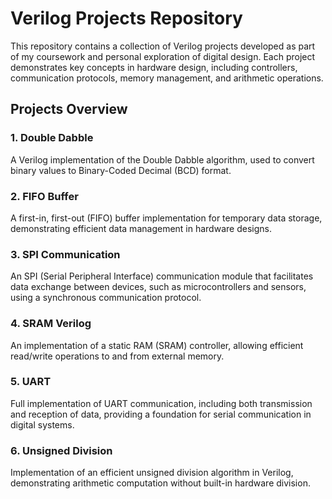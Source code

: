 # Verilog Projects Repository

This repository contains a collection of Verilog projects developed as part of my coursework and personal exploration of digital design. Each project demonstrates key concepts in hardware design, including controllers, communication protocols, memory management, and arithmetic operations.

## Projects Overview

### 1. Double Dabble
A Verilog implementation of the Double Dabble algorithm, used to convert binary values to Binary-Coded Decimal (BCD) format.

### 2. FIFO Buffer
A first-in, first-out (FIFO) buffer implementation for temporary data storage, demonstrating efficient data management in hardware designs.

### 3. SPI Communication
An SPI (Serial Peripheral Interface) communication module that facilitates data exchange between devices, such as microcontrollers and sensors, using a synchronous communication protocol.

### 4. SRAM Verilog
An implementation of a static RAM (SRAM) controller, allowing efficient read/write operations to and from external memory.

### 5. UART
Full implementation of UART communication, including both transmission and reception of data, providing a foundation for serial communication in digital systems.

### 6. Unsigned Division
Implementation of an efficient unsigned division algorithm in Verilog, demonstrating arithmetic computation without built-in hardware division.

